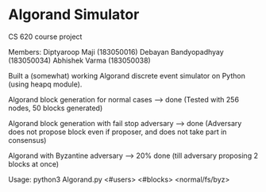 # Algorand Simulator

CS 620 course project

Members:
Diptyaroop Maji (183050016)
Debayan Bandyopadhyay (183050034)
Abhishek Varma (183050038)

Built a (somewhat) working Algorand discrete event simulator on Python (using heapq module).

Algorand block generation for normal cases --> done
(Tested with 256 nodes, 50 blocks generated)

Algorand block generation with fail stop adversary --> done
(Adversary does not propose block even if proposer, and does not take part in consensus)

Algorand with Byzantine adversary --> 20% done (till adversary proposing 2 blocks at once)

Usage: python3 Algorand.py <#users> <#blocks> <normal/fs/byz>

